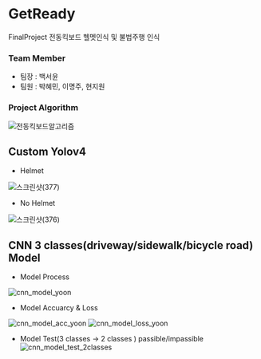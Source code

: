 # GetReady
FinalProject
전동킥보드 헬멧인식 및 불법주행 인식

### Team Member
- 팀장 : 백서윤
- 팀원 : 박혜민, 이명주, 현지원

### Project Algorithm
![전동킥보드알고리즘](https://user-images.githubusercontent.com/65655570/215666382-0630049d-714a-46e3-8bbb-4c4001efce0c.png)


## Custom Yolov4
- Helmet

![스크린샷(377)](https://user-images.githubusercontent.com/65655570/215667196-f3ab3ba5-a1ea-41b5-a2b9-ff9f29e81ec5.png)

- No Helmet

![스크린샷(376)](https://user-images.githubusercontent.com/65655570/215667217-14cc1ff0-bee6-4fe8-9793-1e3106621efe.png)


## CNN 3 classes(driveway/sidewalk/bicycle road) Model
- Model Process

![cnn_model_yoon](https://user-images.githubusercontent.com/65655570/215667293-71ed8870-a035-4f72-9674-8617bc820c8a.png)


- Model Accuarcy & Loss

![cnn_model_acc_yoon](https://user-images.githubusercontent.com/65655570/215667559-4497dc2d-07b2-4a2f-aaad-9b2c133e2433.png)
![cnn_model_loss_yoon](https://user-images.githubusercontent.com/65655570/215667583-c0cc3830-33e9-43f0-a3dd-2e40d7f4bb72.png)

- Model Test(3 classes -> 2 classes ) passible/impassible
![cnn_model_test_2classes](https://user-images.githubusercontent.com/65655570/215667694-55cc9ffb-0428-43a6-ba3d-08b8ba2fac03.png)

